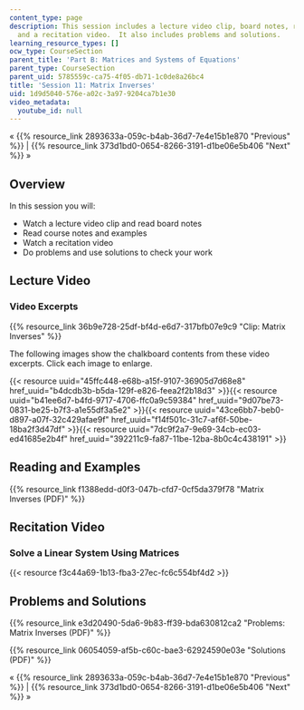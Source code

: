 ```yaml
---
content_type: page
description: This session includes a lecture video clip, board notes, readings, examples,
  and a recitation video.  It also includes problems and solutions.
learning_resource_types: []
ocw_type: CourseSection
parent_title: 'Part B: Matrices and Systems of Equations'
parent_type: CourseSection
parent_uid: 5785559c-ca75-4f05-db71-1c0de8a26bc4
title: 'Session 11: Matrix Inverses'
uid: 1d9d5040-576e-a02c-3a97-9204ca7b1e30
video_metadata:
  youtube_id: null
---
```


« {{% resource_link 2893633a-059c-b4ab-36d7-7e4e15b1e870 "Previous" %}} | {{% resource_link 373d1bd0-0654-8266-3191-d1be06e5b406 "Next" %}} »

Overview
--------

In this session you will:

*   Watch a lecture video clip and read board notes
*   Read course notes and examples
*   Watch a recitation video
*   Do problems and use solutions to check your work

Lecture Video
-------------

### Video Excerpts

{{% resource_link 36b9e728-25df-bf4d-e6d7-317bfb07e9c9 "Clip: Matrix Inverses" %}}

The following images show the chalkboard contents from these video excerpts. Click each image to enlarge.

{{< resource uuid="45ffc448-e68b-a15f-9107-36905d7d68e8" href_uuid="b4dcdb3b-b5da-129f-e826-feea2f2b18d3" >}}{{< resource uuid="b41ee6d7-b4fd-9717-4706-ffc0a9c59384" href_uuid="9d07be73-0831-be25-b7f3-a1e55df3a5e2" >}}{{< resource uuid="43ce6bb7-beb0-d897-a07f-32c429afae9f" href_uuid="f14f501c-31c7-af6f-50be-18ba2f3d47df" >}}{{< resource uuid="7dc9f2a7-9e69-34cb-ec03-ed41685e2b4f" href_uuid="392211c9-fa87-11be-12ba-8b0c4c438191" >}}

Reading and Examples
--------------------

{{% resource_link f1388edd-d0f3-047b-cfd7-0cf5da379f78 "Matrix Inverses (PDF)" %}}

Recitation Video
----------------

### Solve a Linear System Using Matrices

{{< resource f3c44a69-1b13-fba3-27ec-fc6c554bf4d2 >}}

Problems and Solutions
----------------------

{{% resource_link e3d20490-5da6-9b83-ff39-bda630812ca2 "Problems: Matrix Inverses (PDF)" %}}

{{% resource_link 06054059-af5b-c60c-bae3-62924590e03e "Solutions (PDF)" %}}

« {{% resource_link 2893633a-059c-b4ab-36d7-7e4e15b1e870 "Previous" %}} | {{% resource_link 373d1bd0-0654-8266-3191-d1be06e5b406 "Next" %}} »